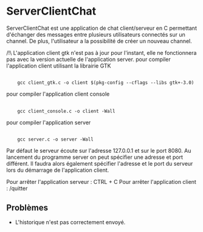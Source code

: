 # ServerClientChat 

ServerClientChat est une application de chat client/serveur en C permettant
d'échanger des messages entre plusieurs utilisateurs connectés sur un
channel. De plus, l'utilisateur a la possibilité de créer un nouveau channel. 

/!\ L'application client gtk n'est pas à jour pour l'instant,
    elle ne fonctionnera pas avec la version actuelle de 
    l'application server. 
pour compiler l'application client utilisant la librairie GTK 
##
        gcc client_gtk.c -o client $(pkg-config --cflags --libs gtk+-3.0)

pour compiler l'application client console 
##
        gcc client_console.c -o client -Wall

pour compiler l'application server
##
        gcc server.c -o server -Wall

Par défaut le serveur écoute sur l'adresse 127.0.0.1 
et sur le port 8080. 
Au lancement du programme server on peut spécifier une 
adresse et port différent. Il faudra alors également spécifier
l'adresse et le port du serveur lors du démarrage de l'application client.

Pour arrêter l'application serveur : CTRL + C 
Pour arrêter l'application client : /quitter 

## Problèmes 
- L'historique n'est pas correctement envoyé.

